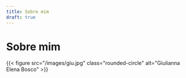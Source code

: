 ```yaml
---
title: Sobre mim
draft: true
---
```


# Sobre mim

{{< figure src="/images/giu.jpg" class="rounded-circle" alt="Giulianna Elena Bosco" >}}
